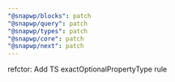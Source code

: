 ```yaml
---
"@snapwp/blocks": patch
"@snapwp/query": patch
"@snapwp/types": patch
"@snapwp/core": patch
"@snapwp/next": patch
---
```


refctor: Add TS exactOptionalPropertyType rule
